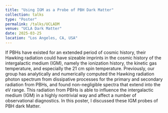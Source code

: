 ```yaml
---
title: "Using IGM as a Probe of PBH Dark Matter"
collection: talks
type: "Poster"
permalink: /talks/UCLADM
venue: "UCLA Dark Matter"
date: 2025-03-25
location: "Los Angeles, CA, USA"
---
```



If PBHs have existed for an extended period of cosmic history, their Hawking radiation could have sizeable imprints in the cosmic history of the intergalactic medium (IGM), namely the ionization history, the kinetic gas temperature, and especially the 21 cm spin temperature. Previously, our group has analytically and numerically computed the Hawking radiation photon spectrum from dissipative processes for the primary and secondary radiation from PBHs, and found non-negligible spectra that extend into the eV range. This radiation from PBHs is able to influence the intergalactic medium (IGM) in a highly nontrivial way and affect a number of observational diagnostics. In this poster, I discussed these IGM probes of PBH dark Matter. 
